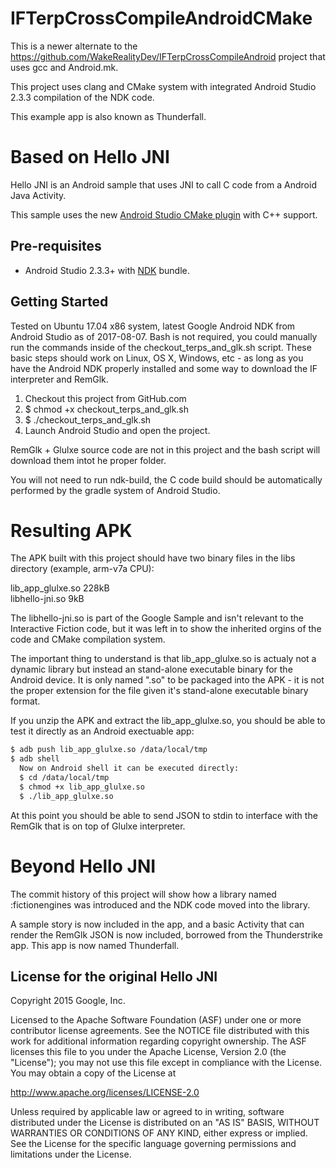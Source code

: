 IFTerpCrossCompileAndroidCMake
===============================
This is a newer alternate to the https://github.com/WakeRealityDev/IFTerpCrossCompileAndroid project that uses gcc and Android.mk.

This project uses clang and CMake system with integrated Android Studio 2.3.3 compilation of the NDK code.

This example app is also known as Thunderfall.

Based on Hello JNI
======================
Hello JNI is an Android sample that uses JNI to call C code from a Android Java Activity.

This sample uses the new [Android Studio CMake plugin](http://tools.android.com/tech-docs/external-c-builds) with C++ support.

Pre-requisites
--------------
- Android Studio 2.3.3+ with [NDK](https://developer.android.com/ndk/) bundle.

Getting Started
---------------
Tested on Ubuntu 17.04 x86 system, latest Google Android NDK from Android Studio as of 2017-08-07. Bash is not required, you could manually run the commands inside of the checkout_terps_and_glk.sh script. These basic steps should work on Linux, OS X, Windows, etc - as long as you have the Android NDK properly installed and some way to download the IF interpreter and RemGlk.

1. Checkout this project from GitHub.com
1. $ chmod +x checkout_terps_and_glk.sh
1. $ ./checkout_terps_and_glk.sh
1. Launch Android Studio and open the project.

RemGlk + Glulxe source code are not in this project and the bash script will download them intot he proper folder.

You will not need to run ndk-build, the C code build should be automatically performed by the gradle system of Android Studio.

Resulting APK
===============
The APK built with this project should have two binary files in the libs directory (example, arm-v7a CPU):

lib_app_glulxe.so 228kB  
libhello-jni.so  9kB

The libhello-jni.so is part of the Google Sample and isn't relevant to the Interactive Fiction code, but it was left in to show the inherited orgins of the code and CMake compilation system.

The important thing to understand is that lib_app_glulxe.so is actualy not a dynamic library but instead an stand-alone executable binary for the Android device.  It is only named ".so" to be packaged into the APK - it is not the proper extension for the file given it's stand-alone executable binary format.

If you unzip the APK and extract the lib_app_glulxe.so, you should be able to test it directly as an Android exectuable app:

```bash
$ adb push lib_app_glulxe.so /data/local/tmp
$ adb shell
  Now on Android shell it can be executed directly:
  $ cd /data/local/tmp
  $ chmod +x lib_app_glulxe.so
  $ ./lib_app_glulxe.so
```
At this point you should be able to send JSON to stdin to interface with the RemGlk that is on top of Glulxe interpreter.


Beyond Hello JNI
==================
The commit history of this project will show how a library named :fictionengines was introduced and the NDK code moved into the library.
 
A sample story is now included in the app, and a basic Activity that can render the RemGlk JSON is now included, borrowed from the Thunderstrike app. This app is now named Thunderfall.


License for the original Hello JNI
------------------------------------
Copyright 2015 Google, Inc.

Licensed to the Apache Software Foundation (ASF) under one or more contributor
license agreements.  See the NOTICE file distributed with this work for
additional information regarding copyright ownership.  The ASF licenses this
file to you under the Apache License, Version 2.0 (the "License"); you may not
use this file except in compliance with the License.  You may obtain a copy of
the License at

  http://www.apache.org/licenses/LICENSE-2.0

Unless required by applicable law or agreed to in writing, software
distributed under the License is distributed on an "AS IS" BASIS, WITHOUT
WARRANTIES OR CONDITIONS OF ANY KIND, either express or implied.  See the
License for the specific language governing permissions and limitations under
the License.
